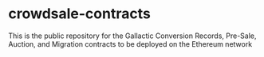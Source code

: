 # crowdsale-contracts
This is the public repository for the Gallactic Conversion Records, Pre-Sale, Auction, and Migration contracts to be deployed on the Ethereum network
